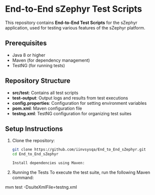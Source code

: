 # End-to-End sZephyr Test Scripts

This repository contains **End-to-End Test Scripts** for the sZephyr application, used for testing various features of the sZephyr platform.

## Prerequisites

- Java 8 or higher
- Maven (for dependency management)
- TestNG (for running tests)

## Repository Structure

- **src/test**: Contains all test scripts
- **test-output**: Output logs and results from test executions
- **config.properties**: Configuration for setting environment variables
- **pom.xml**: Maven configuration file
- **testng.xml**: TestNG configuration for organizing test suites

## Setup Instructions

1. Clone the repository:
   ```bash
   git clone https://github.com/iinvsysqa/End_to_End_sZephyr.git
   cd End_to_End_sZephyr

   Install dependencies using Maven:

2. Running the Tests
To execute the test suite, run the following Maven command:

mvn test -DsuiteXmlFile=testng.xml
